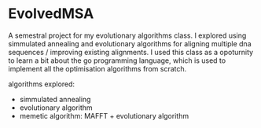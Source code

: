 # EvolvedMSA

A semestral project for my evolutionary algorithms class.
I explored using simmulated annealing and evolutionary algorithms for aligning multiple dna sequences / improving existing alignments.
I used this class as a opoturnity to learn a bit about the go programming language, which is used to implement all the optimisation algorithms from scratch.

algorithms explored:
- simmulated annealing
- evolutionary algorithm
- memetic algorithm: MAFFT + evolutionary algorithm


